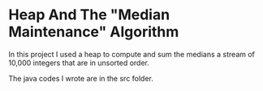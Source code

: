 # Heap And The "Median Maintenance" Algorithm

In this project I used a heap to compute and sum the medians a stream of 10,000 integers that are in unsorted order. 

The java codes I wrote are in the src folder.